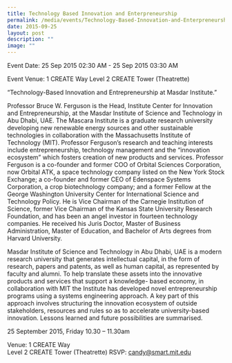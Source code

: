 ```yaml
---
title: Technology Based Innovation and Enterpreneurship
permalink: /media/events/Technology-Based-Innovation-and-Enterpreneurship/
date: 2015-09-25
layout: post
description: ""
image: ""
---
```

Event Date: 25 Sep 2015 02:30 AM - 25 Sep 2015 03:30 AM

Event Venue: 1 CREATE Way Level 2 CREATE Tower (Theatrette)

“Technology\-Based Innovation and Entrepreneurship at Masdar Institute.”  

Professor Bruce W. Ferguson is the Head, Institute Center for Innovation and Entrepreneurship, at the Masdar Institute of Science and Technology in Abu Dhabi, UAE. The Mascara Institute is a graduate research university developing new renewable energy sources and other sustainable technologies in collaboration with the Massachusetts Institute of Technology (MIT). Professor Ferguson’s research and teaching interests include entrepreneurship, technology management and the “innovation ecosystem” which fosters creation of new products and services. Professor Ferguson is a co-founder and former COO of Orbital Sciences Corporation, now Orbital ATK, a space technology company listed on the New York Stock Exchange; a co-founder and former CEO of Edenspace Systems Corporation, a crop biotechnology company; and a former Fellow at the George Washington University Center for International Science and Technology Policy. He is Vice Chairman of the Carnegie Institution of Science, former Vice Chairman of the Kansas State University Research Foundation, and has been an angel investor in fourteen technology companies. He received his Juris Doctor, Master of Business Administration, Master of Education, and Bachelor of Arts degrees from Harvard University. 

  
Masdar Institute of Science and Technology in Abu Dhabi, UAE is a modern research university that generates intellectual capital, in the form of research, papers and patents, as well as human capital, as represented by faculty and alumni. To help translate these assets into the innovative products and services that support a knowledge- based economy, in collaboration with MIT the Institute has developed novel entrepreneurship programs using a systems engineering approach. A key part of this approach involves structuring the innovation ecosystem of outside stakeholders, resources and rules so as to accelerate university-based innovation. Lessons learned and future possibilities are summarised.  
  
25 September 2015, Friday 10.30 – 11.30am  

Venue: 1 CREATE Way  
Level 2 CREATE Tower (Theatrette) RSVP: candy@smart.mit.edu